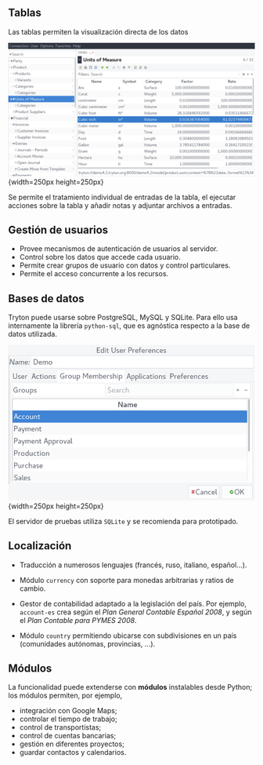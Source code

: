 ## Tablas

Las tablas permiten la visualización directa de los datos

![Mostrando una tabla.](Presentacion/tryton-table.png){width=250px height=250px}

Se permite el tratamiento individual de entradas de la tabla,
el ejecutar acciones sobre la tabla y añadir notas y adjuntar
archivos a entradas.

## Gestión de usuarios

 * Provee mecanismos de autenticación de usuarios al servidor.
 * Control sobre los datos que accede cada usuario.
 * Permite crear grupos de usuario con datos y control particulares.
 * Permite el acceso concurrente a los recursos.

## Bases de datos

Tryton puede usarse sobre PostgreSQL, MySQL y SQLite. Para ello usa internamente
la librería `python-sql`, que es agnóstica respecto a la base de datos utilizada.

![Gestión de grupos de usuario.](Presentacion/usuarios.png){width=250px height=250px}

El servidor de pruebas utiliza `SQLite` y se recomienda para prototipado.

## Localización

 * Traducción a numerosos lenguajes (francés, ruso, italiano,
   español...).
 
 * Módulo `currency` con soporte para monedas arbitrarias y ratios de
   cambio.

 * Gestor de contabilidad adaptado a la legislación del país. Por ejemplo,
   `account-es` crea según el *Plan General Contable Español 2008*, y según
   el *Plan Contable para PYMES 2008*.
   
 * Módulo `country` permitiendo ubicarse con subdivisiones en un país
   (comunidades autónomas, provincias, ...).


## Módulos

La funcionalidad puede extenderse con **módulos** instalables desde
Python; los módulos permiten, por ejemplo,

 * integración con Google Maps;
 * controlar el tiempo de trabajo;
 * control de transportistas;
 * control de cuentas bancarias;
 * gestión en diferentes proyectos;
 * guardar contactos y calendarios.
 


